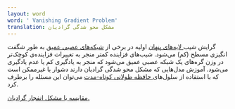 ```yaml
---
layout: word
word: ' Vanishing Gradient Problem'
translation: مشکل محو شدگی گرادیان
---
```


گرایش شیب[ لایه‌های پنهان](/h/hidden_layer) اولیه در برخی از [شبکه‌های عصبی عمیق](/d/deep_neural_network) به طور شگفت انگیزی مسطح (کم) می‌شود. شیب‌های فزاینده کمتر منجر به تغییرات فزاینده‌ی کوچک‌تر در وزن گره‌های یک شبکه عصبی عمیق می‌شود که منجر به یادگیری کم یا عدم یادگیری می‌شود. آموزش مدل‌هایی که مشکل محو شدگی گرادیان دارند دشوار یا غیرممکن است که با استفاده از سلول‌های[ حافظه طولانی کوتاه-مدت](/l/Long_Short-Term_Memory) می‌توان این مسئله را برطرف کرد.

[مقایسه با مشکل انفجار گرادیان.](/e/exploding_gradient_problem)
